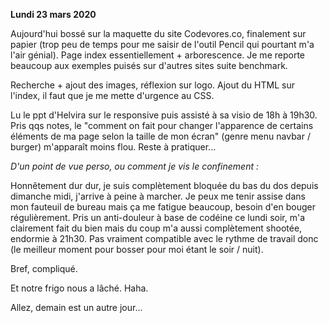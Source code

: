 **Lundi 23 mars 2020**

Aujourd'hui bossé sur la maquette du site Codevores.co, finalement sur papier (trop peu de temps pour me saisir de l'outil Pencil qui pourtant m'a l'air génial).
Page index essentiellement + arborescence. Je me reporte beaucoup aux exemples puisés sur d'autres sites suite benchmark.

Recherche + ajout des images, réflexion sur logo.
Ajout du HTML sur l'index, il faut que je me mette d'urgence au CSS.

Lu le ppt d'Helvira sur le responsive puis assisté à sa visio de 18h à 19h30. Pris qqs notes, le "comment on fait pour changer l'apparence de certains éléments de ma page selon la taille de mon écran" (genre menu navbar / burger) m'apparaît moins flou. Reste à pratiquer...

*D'un point de vue perso, ou comment je vis le confinement :*

Honnêtement dur dur, je suis complètement bloquée du bas du dos depuis dimanche midi, j'arrive à peine à marcher. 
Je peux me tenir assise dans mon fauteuil de bureau mais ça me fatigue beaucoup, besoin d'en bouger régulièrement.
Pris un anti-douleur à base de codéine ce lundi soir, m'a clairement fait du bien mais du coup m'a aussi complètement shootée, endormie à 21h30. Pas vraiment compatible avec le rythme de travail donc (le meilleur moment pour bosser pour moi étant le soir / nuit).

Bref, compliqué.

Et notre frigo nous a lâché. Haha.

Allez, demain est un autre jour...
